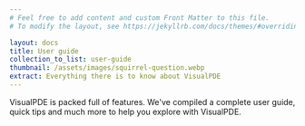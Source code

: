 ```yaml
---
# Feel free to add content and custom Front Matter to this file.
# To modify the layout, see https://jekyllrb.com/docs/themes/#overriding-theme-defaults

layout: docs
title: User guide
collection_to_list: user-guide
thumbnail: /assets/images/squirrel-question.webp
extract: Everything there is to know about VisualPDE
---
```


VisualPDE is packed full of features. We've compiled a complete user guide, quick tips and much more to help you explore with VisualPDE.
